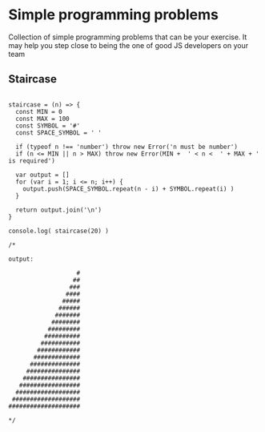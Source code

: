 # Simple programming problems

Collection of simple programming problems that can be your exercise. It may help you step close to being the one of good JS developers on your team

## Staircase

```

staircase = (n) => {
  const MIN = 0
  const MAX = 100
  const SYMBOL = '#'
  const SPACE_SYMBOL = ' '

  if (typeof n !== 'number') throw new Error('n must be number')
  if (n <= MIN || n > MAX) throw new Error(MIN +  ' < n <  ' + MAX + ' is required')

  var output = []
  for (var i = 1; i <= n; i++) {
    output.push(SPACE_SYMBOL.repeat(n - i) + SYMBOL.repeat(i) )
  }

  return output.join('\n')
}

console.log( staircase(20) )

/*

output:

                   #
                  ##
                 ###
                ####
               #####
              ######
             #######
            ########
           #########
          ##########
         ###########
        ############
       #############
      ##############
     ###############
    ################
   #################
  ##################
 ###################
####################

*/


```